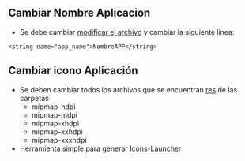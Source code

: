 ## Cambiar Nombre Aplicacion
    
-   Se debe cambiar 
[modificar el archivo](./android/app/src/main/res/values/strings.xml) y cambiar la siguiente linea:
```
<string name="app_name">NombreAPP</string>
```
## Cambiar icono Aplicación
-   Se deben cambiar todos los archivos que se encuentran [res](./android/app/src/main/res) de las carpetas 
    -   mipmap-hdpi
    -   mipmap-mdpi
    -   mipmap-xhdpi
    -   mipmap-xxhdpi
    -   mipmap-xxxhdpi
-   Herramienta simple para generar [Icons-Launcher](https://romannurik.github.io/AndroidAssetStudio/icons-launcher.html#foreground.type=image&foreground.space.trim=1&foreground.space.pad=0.15&foreColor=rgba(96%2C%20125%2C%20139%2C%200)&backColor=rgb(240%2C%204%2C%204)&crop=0&backgroundShape=circle&effects=elevate&name=ic_launcher_round)